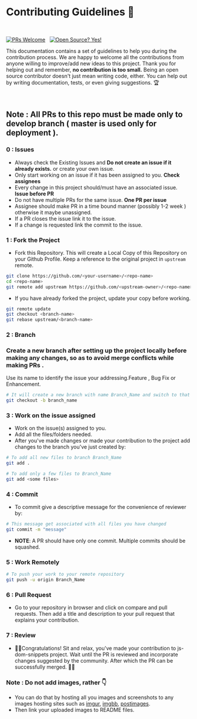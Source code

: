 # Contributing Guidelines 🤝

</br>

[![PRs Welcome](https://img.shields.io/badge/PRs-welcome-brightgreen.svg?style=flat-square)](http://makeapullrequest.com)
&nbsp;
[![Open Source? Yes!](https://badgen.net/badge/Open%20Source%20%3F/Yes%21/blue?icon=github)](https://github.com/Naereen/badges/)


This documentation contains a set of guidelines to help you during the contribution process.
We are happy to welcome all the contributions from anyone willing to improve/add new ideas to this project.
Thank you for helping out and remember, **no contribution is too small.**
Being an open source contributor doesn't just mean writing code, either. You can help out by writing documentation, tests, or even giving suggestions. 🏆

</br>

## Note : All PRs to this repo must be made only to develop branch ( master is used only for deployment ).

### 0 : Issues

- Always check the Existing Issues and **Do not create an issue if it already exists.** or create your own issue.
- Only start working on an issue if it has been assigned to you. **Check assignees**
- Every change in this project should/must have an associated issue. **Issue before PR**
- Do not have multiple PRs for the same issue. **One PR per issue**
- Assignee should make PR in a time bound manner (possibly 1-2 week ) otherwise it maybe unassigned.
- If a PR closes the issue link it to the issue.
- If a change is requested link the commit to the issue.



###  1 : Fork the Project

- Fork this Repository. This will create a Local Copy of this Repository on your Github Profile.
Keep a reference to the original project in `upstream` remote.  

```bash
git clone https://github.com/<your-username>/<repo-name>  
cd <repo-name>  
git remote add upstream https://github.com/<upstream-owner>/<repo-name>  
```   

- If you have already forked the project, update your copy before working.

```bash
git remote update
git checkout <branch-name>
git rebase upstream/<branch-name>
```  

###  2 : Branch

###    Create a new branch after setting up the project locally before making any changes, so as to avoid merge conflicts while making PRs .
Use its name to identify the issue your addressing.Feature , Bug Fix or Enhancement.

```bash
# It will create a new branch with name Branch_Name and switch to that branch 
git checkout -b branch_name
```

###  3 : Work on the issue assigned

- Work on the issue(s) assigned to you.
- Add all the files/folders needed.
- After you've made changes or made your contribution to the project add changes to the branch you've just created by:

```bash  
# To add all new files to branch Branch_Name  
git add .  

# To add only a few files to Branch_Name
git add <some files>
```

###  4 : Commit

- To commit give a descriptive message for the convenience of reviewer by:

```bash
# This message get associated with all files you have changed  
git commit -m "message"  
```

- **NOTE**: A PR should have only one commit. Multiple commits should be squashed.

###  5 : Work Remotely

```bash  
# To push your work to your remote repository
git push -u origin Branch_Name
```

###  6 : Pull Request

- Go to your repository in browser and click on compare and pull requests.
Then add a title and description to your pull request that explains your contribution.  


### 7 : Review

- 🎉🌟Congratulations! Sit and relax, you've made your contribution to js-dom-snippets project. Wait until the PR is reviewed and incorporate changes suggested by the community. After which the PR can be successfully merged.
🎉🎊


### Note : Do not add images, rather 👇 
- You can do that by hosting all you images and screenshots to any images hosting sites such as [imgur](https://imgur.com/), [imgbb](https://imgbb.com/), [postimages](https://postimages.org/).
- Then link your uploaded images to README files.
    

